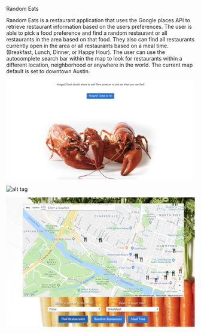 Random Eats

Random Eats is a restaurant application that uses the Google places API to retrieve restaurant information based on the users preferences. The user is able to pick a food preference and find a random restaurant or all restaurants in the area based on that food. They also can find all restaurants currently open in the area or all restaurants based on a meal time. (Breakfast, Lunch, Dinner, or Happy Hour). The user can use the autocomplete search bar within the map to look for restaurants within a different location, neighborhood or anywhere in the world. The current map default is set to downtown Austin.


![alt tag](screenshots/homepage.png)

![alt tag](screenshots/map-page.png)

![alt tag](screenshots/restaurants.png)
